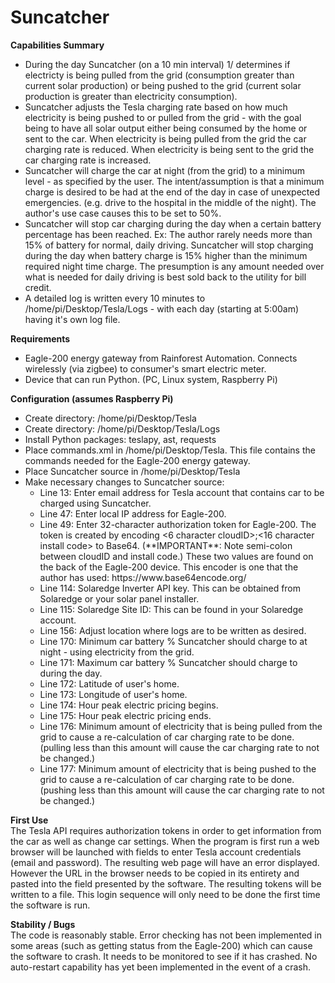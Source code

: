 # Suncatcher

<b>Capabilities Summary</b>
<ul>
  <li>During the day Suncatcher (on a 10 min interval) 1/ determines if electricty is being pulled from the grid (consumption greater than current solar production) or being pushed to the grid (current solar production is greater than electricity consumption).
  <li>Suncatcher adjusts the Tesla charging rate based on how much electricity is being pushed to or pulled from the grid - with the goal being to have all solar output either being consumed by the home or sent to the car.  When electricity is being pulled from the grid the car charging rate is reduced.  When electricity is being sent to the grid the car charging rate is increased. 
  <li>Suncatcher will charge the car at night (from the grid) to a minimum level - as specified by the user.  The intent/assumption is that a minimum charge is desired to be had at the end of the day in case of unexpected emergencies.  (e.g. drive to the hospital in the middle of the night).  The author's use case causes this to be set to 50%.
  <li>Suncatcher will stop car charging during the day when a certain battery percentage has been reached.  Ex:  The author rarely needs more than 15% of battery for normal, daily driving.  Suncatcher will stop charging during the day when battery charge is 15% higher than the minimum required night time charge.  The presumption is any amount needed over what is needed for daily driving is best sold back to the utility for bill credit.  
  <li>A detailed log is written every 10 minutes to /home/pi/Desktop/Tesla/Logs - with each day (starting at 5:00am) having it's own log file.
</ul>  
<b>Requirements</b>
<ul>
  <li>Eagle-200 energy gateway from Rainforest Automation.  Connects wirelessly (via zigbee) to consumer's smart electric meter.</li>
  <li>Device that can run Python. (PC, Linux system, Raspberry Pi)</li>
</ul>
<b>Configuration (assumes Raspberry Pi)</b>
<ul>
  <li>Create directory:  /home/pi/Desktop/Tesla
  <li>Create directory:  /home/pi/Desktop/Tesla/Logs
  <li>Install Python packages:  teslapy, ast, requests
  <li>Place commands.xml in /home/pi/Desktop/Tesla. This file contains the commands needed for the Eagle-200 energy gateway.
  <li>Place Suncatcher source in /home/pi/Desktop/Tesla
  <li>Make necessary changes to Suncatcher source:
    <ul>
      <li>Line 13:  Enter email address for Tesla account that contains car to be charged using Suncatcher.
      <li>Line 47:  Enter local IP address for Eagle-200.
      <li>Line 49:  Enter 32-character authorization token for Eagle-200. The token is created by encoding <6 character cloudID>;<16 character install code> to Base64.  (**IMPORTANT**:  Note semi-colon between cloudID and install code.)  These two values are found on the back of the Eagle-200 device.  This encoder is one that the author has used:  https://www.base64encode.org/
      <li>Line 114:  Solaredge Inverter API key.  This can be obtained from Solaredge or your solar panel installer.
      <li>Line 115:  Solaredge Site ID:  This can be found in your Solaredge account.
      <li>Line 156:  Adjust location where logs are to be written as desired.
      <li>Line 170:  Minimum car battery % Suncatcher should charge to at night - using electricity from the grid.
      <li>Line 171:  Maximum car battery % Suncatcher should charge to during the day.
      <li>Line 172:  Latitude of user's home.
      <li>Line 173:  Longitude of user's home.
      <li>Line 174:  Hour peak electric pricing begins.
      <li>Line 175:  Hour peak electric pricing ends.
      <li>Line 176:  Minimum amount of electricity that is being pulled from the grid to cause a re-calculation of car charging rate to be done.  (pulling less than this amount will cause the car charging rate to not be changed.)
      <li>Line 177:  Minimum amount of electricity that is being pushed to the grid to cause a re-calculation of car charging rate to be done.  (pushing less than this amount will cause the car charging rate to not be changed.)
      </ul>
</ul>

<b>First Use</b>     
The Tesla API requires authorization tokens in order to get information from the car as well as change car settings.  When the program is first run a web browser will be launched with fields to enter Tesla account credentials (email and password).  The resulting web page will have an error displayed.  However the URL in the browser needs to be copied in its entirety and pasted into the field presented by the software.  The resulting tokens will be written to a file.  This login sequence will only need to be done the first time the software is run.  
        
<b>Stability / Bugs</b><br>
The code is reasonably stable.  Error checking has not been implemented in some areas (such as getting status from the Eagle-200) which can cause the software to crash.  It needs to be monitored to see if it has crashed.  No auto-restart capability has yet been implemented in the event of a crash.
        
        
    


